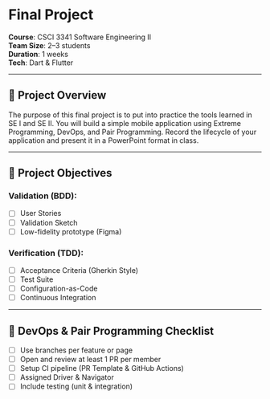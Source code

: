 # Final Project  

**Course**: CSCI 3341 Software Engineering II  
**Team Size**: 2–3 students  
**Duration**: 1 weeks  
**Tech**: Dart & Flutter

---

## 📱 Project Overview

The purpose of this final project is to put into practice the tools learned in SE I and SE II. You will build a simple mobile application using Extreme Programming, DevOps, and Pair Programming. Record the lifecycle of your application and present it in a PowerPoint format in class.

---

## 🎯 Project Objectives

### Validation (BDD):
- [ ] User Stories
- [ ] Validation Sketch
- [ ] Low-fidelity prototype (Figma)

### Verification (TDD):
- [ ] Acceptance Criteria (Gherkin Style)
- [ ] Test Suite
- [ ] Configuration-as-Code
- [ ] Continuous Integration

---

## 🔧 DevOps & Pair Programming Checklist
- [ ] Use branches per feature or page
- [ ] Open and review at least 1 PR per member
- [ ] Setup CI pipeline (PR Template & GitHub Actions)
- [ ] Assigned Driver & Navigator
- [ ] Include testing (unit & integration)

